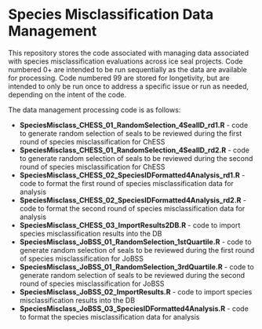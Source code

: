 # Species Misclassification Data Management

This repository stores the code associated with managing data associated with species misclassification evaluations across ice seal projects. Code numbered 0+ are intended to be run sequentially as the data are available for processing. Code numbered 99 are stored for longetivity, but are intended to only be run once to address a specific issue or run as needed, depending on the intent of the code.

The data management processing code is as follows:
* **SpeciesMisclass_CHESS_01_RandomSelection_4SealID_rd1.R** - code to generate random selection of seals to be reviewed during the first round of species misclassification for ChESS
* **SpeciesMisclass_CHESS_01_RandomSelection_4SealID_rd2.R** - code to generate random selection of seals to be reviewed during the second round of species misclassification for ChESS
* **SpeciesMisclass_CHESS_02_SpeciesIDFormatted4Analysis_rd1.R** - code to format the first round of species misclassification data for analysis
* **SpeciesMisclass_CHESS_02_SpeciesIDFormatted4Analysis_rd2.R** - code to format the second round of species misclassification data for analysis
* **SpeciesMisclass_CHESS_03_ImportResults2DB.R** - code to import species misclassification results into the DB
* **SpeciesMisclass_JoBSS_01_RandomSelection_1stQuartile.R** - code to generate random selection of seals to be reviewed during the first round of species misclassification for JoBSS
* **SpeciesMisclass_JoBSS_01_RandomSelection_3rdQuartile.R** - code to generate random selection of seals to be reviewed during the second round of species misclassification for JoBSS
* **SpeciesMisclass_JoBSS_02_ImportResults.R** - code to import species misclassification results into the DB
* **SpeciesMisclass_JoBSS_03_SpeciesIDFormatted4Analysis.R** - code to format the species misclassification data for analysis